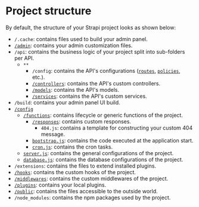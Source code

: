 # Project structure

By default, the structure of your Strapi project looks as shown below:

- `/.cache`: contains files used to build your admin panel.
- [`/admin`](/developer-docs/latest/development/admin-customization.md): contains your admin customization files.
- `/api`: contains the business logic of your project split into sub-folders per API.
  - `**`
    - `/config`: contains the API's configurations ([`routes`](/developer-docs/latest/development/backend-customization.md#routing), [`policies`](/developer-docs/latest/development/backend-customization.md#policies), etc.).
    - [`/controllers`](/developer-docs/latest/development/backend-customization.md#controllers): contains the API's custom controllers.
    - [`/models`](/developer-docs/latest/development/backend-customization.md#models): contains the API's models.
    - [`/services`](/developer-docs/latest/development/backend-customization.md#services): contains the API's custom services.
- `/build`: contains your admin panel UI build.
- [`/config`](/developer-docs/latest/setup-deployment-guides/configurations.md)
  - [`/functions`](/developer-docs/latest/setup-deployment-guides/configurations.md#functions): contains lifecycle or generic functions of the project.
    - [`/responses`](/developer-docs/latest/development/backend-customization.md#requests-responses): contains custom responses.
      - `404.js`: contains a template for constructing your custom 404 message.
    - [`bootstrap.js`](/developer-docs/latest/setup-deployment-guides/configurations.md#bootstrap): contains the code executed at the application start.
    - [`cron.js`](/developer-docs/latest/setup-deployment-guides/configurations.md#cron-tasks): contains the cron tasks.
  - [`server.js`](/developer-docs/latest/setup-deployment-guides/configurations.md#server): contains the general configurations of the project.
  - [`database.js`](/developer-docs/latest/setup-deployment-guides/configurations.md#database): contains the database configurations of the project.
- `/extensions`: contains the files to extend installed plugins.
- [`/hooks`](/developer-docs/latest/setup-deployment-guides/configurations.md#hooks): contains the custom hooks of the project.
- [`/middlewares`](/developer-docs/latest/setup-deployment-guides/configurations.md#middlewares): contains the custom middlewares of the project.
- [`/plugins`](/developer-docs/latest/setup-deployment-guides/configurations.md#plugins): contains your local plugins.
- [`/public`](/developer-docs/latest/setup-deployment-guides/configurations.md#public-assets): contains the files accessible to the outside world.
- `/node_modules`: contains the npm packages used by the project.
